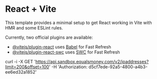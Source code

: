 # React + Vite

This template provides a minimal setup to get React working in Vite with HMR and some ESLint rules.

Currently, two official plugins are available:

- [@vitejs/plugin-react](https://github.com/vitejs/vite-plugin-react/blob/main/packages/plugin-react/README.md) uses [Babel](https://babeljs.io/) for Fast Refresh
- [@vitejs/plugin-react-swc](https://github.com/vitejs/vite-plugin-react-swc) uses [SWC](https://swc.rs/) for Fast Refresh


curl -i -X GET 'https://api.sandbox.equalsmoney.com/v2/ipaddresses?limit=200&offset=100' -H 'Authorization: d5cf7ede-92a5-4800-a4b3-ee6ed32a1852'